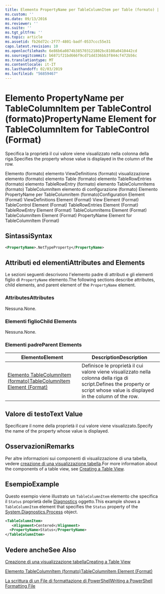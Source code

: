 ```yaml
---
title: Elemento PropertyName per TableColumnItem per Table (formato) | Microsoft Docs
ms.custom: ''
ms.date: 09/13/2016
ms.reviewer: ''
ms.suite: ''
ms.tgt_pltfrm: ''
ms.topic: article
ms.assetid: fb26d72c-2f77-4801-badf-0537ccc55e31
caps.latest.revision: 10
ms.openlocfilehash: 6e86b6a0874b385703121802bc8108a0410442cd
ms.sourcegitcommit: b6871f21bd666f9cd71dd336bb3f844cf472b56c
ms.translationtype: MT
ms.contentlocale: it-IT
ms.lasthandoff: 02/03/2019
ms.locfileid: "56859467"
---
```

# <a name="propertyname-element-for-tablecolumnitem-for-tablecontrol-format"></a><span data-ttu-id="a61af-102">Elemento PropertyName per TableColumnItem per TableControl (formato)</span><span class="sxs-lookup"><span data-stu-id="a61af-102">PropertyName Element for TableColumnItem for TableControl (Format)</span></span>

<span data-ttu-id="a61af-103">Specifica la proprietà il cui valore viene visualizzato nella colonna della riga.</span><span class="sxs-lookup"><span data-stu-id="a61af-103">Specifies the property whose value is displayed in the column of the row.</span></span>

<span data-ttu-id="a61af-104">Elemento (formato) elemento ViewDefinitions (formato) visualizzazione elemento (formato) elemento Table (formato) elemento TableRowEntries (formato) elemento TableRowEntry (formato) elemento TableColumnItems (formato) TableColumnItem elemento di configurazione (formato) Elemento PropertyName per TableColumnItem (formato)</span><span class="sxs-lookup"><span data-stu-id="a61af-104">Configuration Element (Format) ViewDefinitions Element (Format) View Element (Format) TableControl Element (Format) TableRowEntries Element (Format) TableRowEntry Element (Format) TableColumnItems Element (Format) TableColumnItem Element (Format) PropertyName Element for TableColumnItem (Format)</span></span>

## <a name="syntax"></a><span data-ttu-id="a61af-105">Sintassi</span><span class="sxs-lookup"><span data-stu-id="a61af-105">Syntax</span></span>

```xml
<PropertyName>.NetTypeProperty</PropertyName>
```

## <a name="attributes-and-elements"></a><span data-ttu-id="a61af-106">Attributi ed elementi</span><span class="sxs-lookup"><span data-stu-id="a61af-106">Attributes and Elements</span></span>

<span data-ttu-id="a61af-107">Le sezioni seguenti descrivono l'elemento padre di attributi e gli elementi figlio di `PropertyName` elemento.</span><span class="sxs-lookup"><span data-stu-id="a61af-107">The following sections describe attributes, child elements, and parent element of the `PropertyName` element.</span></span>

### <a name="attributes"></a><span data-ttu-id="a61af-108">Attributes</span><span class="sxs-lookup"><span data-stu-id="a61af-108">Attributes</span></span>

<span data-ttu-id="a61af-109">Nessuna.</span><span class="sxs-lookup"><span data-stu-id="a61af-109">None.</span></span>

### <a name="child-elements"></a><span data-ttu-id="a61af-110">Elementi figlio</span><span class="sxs-lookup"><span data-stu-id="a61af-110">Child Elements</span></span>

<span data-ttu-id="a61af-111">Nessuna.</span><span class="sxs-lookup"><span data-stu-id="a61af-111">None.</span></span>

### <a name="parent-elements"></a><span data-ttu-id="a61af-112">Elementi padre</span><span class="sxs-lookup"><span data-stu-id="a61af-112">Parent Elements</span></span>

|<span data-ttu-id="a61af-113">Elemento</span><span class="sxs-lookup"><span data-stu-id="a61af-113">Element</span></span>|<span data-ttu-id="a61af-114">Description</span><span class="sxs-lookup"><span data-stu-id="a61af-114">Description</span></span>|
|-------------|-----------------|
|[<span data-ttu-id="a61af-115">Elemento TableColumnItem (formato)</span><span class="sxs-lookup"><span data-stu-id="a61af-115">TableColumnItem Element (Format)</span></span>](./tablecolumnitem-element-for-tablecolumnitems-for-tablecontrol-format.md)|<span data-ttu-id="a61af-116">Definisce le proprietà il cui valore viene visualizzato nella colonna della riga di script.</span><span class="sxs-lookup"><span data-stu-id="a61af-116">Defines the property or script whose value is displayed in the column of the row.</span></span>|

## <a name="text-value"></a><span data-ttu-id="a61af-117">Valore di testo</span><span class="sxs-lookup"><span data-stu-id="a61af-117">Text Value</span></span>

<span data-ttu-id="a61af-118">Specificare il nome della proprietà il cui valore viene visualizzato.</span><span class="sxs-lookup"><span data-stu-id="a61af-118">Specify the name of the property whose value is displayed.</span></span>

## <a name="remarks"></a><span data-ttu-id="a61af-119">Osservazioni</span><span class="sxs-lookup"><span data-stu-id="a61af-119">Remarks</span></span>

<span data-ttu-id="a61af-120">Per altre informazioni sui componenti di visualizzazione di una tabella, vedere [creazione di una visualizzazione tabella](./creating-a-table-view.md).</span><span class="sxs-lookup"><span data-stu-id="a61af-120">For more information about the components of a table view, see [Creating a Table View](./creating-a-table-view.md).</span></span>

## <a name="example"></a><span data-ttu-id="a61af-121">Esempio</span><span class="sxs-lookup"><span data-stu-id="a61af-121">Example</span></span>

<span data-ttu-id="a61af-122">Questo esempio viene illustrato un `TableColumnItem` elemento che specifica il `Status` proprietà delle [Diagnostics](/dotnet/api/System.Diagnostics.Process) oggetto.</span><span class="sxs-lookup"><span data-stu-id="a61af-122">This example shows a `TableColumnItem` element that specifies the `Status` property of the [System.Diagnostics.Process](/dotnet/api/System.Diagnostics.Process) object.</span></span>

```xml
<TableColumnItem>
   <Alignment>Centered</Alignment>
  <PropertyName>Status</PropertyName>
</TableColumnItem>

```

## <a name="see-also"></a><span data-ttu-id="a61af-123">Vedere anche</span><span class="sxs-lookup"><span data-stu-id="a61af-123">See Also</span></span>

[<span data-ttu-id="a61af-124">Creazione di una visualizzazione tabella</span><span class="sxs-lookup"><span data-stu-id="a61af-124">Creating a Table View</span></span>](./creating-a-table-view.md)

[<span data-ttu-id="a61af-125">Elemento TableColumnItem (formato)</span><span class="sxs-lookup"><span data-stu-id="a61af-125">TableColumnItem Element (Format)</span></span>](./tablecolumnitem-element-for-tablecolumnitems-for-tablecontrol-format.md)

[<span data-ttu-id="a61af-126">La scrittura di un File di formattazione di PowerShell</span><span class="sxs-lookup"><span data-stu-id="a61af-126">Writing a PowerShell Formatting File</span></span>](./writing-a-powershell-formatting-file.md)
